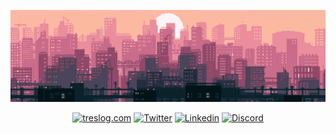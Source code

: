<p align="center">
 <img alt="test" src="./city.gif"></a>
</p>
<p align="center">
 <a href="https://treslog.com" style="border-radius:5px;" target="_blank"><img alt="treslog.com" src="https://img.shields.io/badge/treslog.com-000000.svg?style=for-the-badge&logo=cloudflare&logoColor=%ce5842"></a>
      <a href="https://twitter.com/treslog" target="_blank"><img alt="Twitter" src="https://img.shields.io/badge/twitter-000000.svg?style=for-the-badge&logo=twitter&logoColor=%2CA5E0"></a>
      <a href="https://linkedin.com/in/tri" target="_blank"><img alt="Linkedin" src="https://img.shields.io/badge/linkedin-000000.svg?style=for-the-badge&logo=linkedin&logoColor=%2CA5E0"></a>
      <a href="https://discord.com" target="_blank"><img alt="Discord" src="https://img.shields.io/badge/tres%230013-000000.svg?style=for-the-badge&logo=discord&logoColor=white"></a>
</p>

